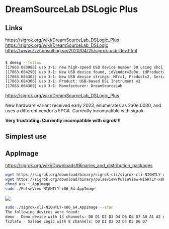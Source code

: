 # DreamSourceLab DSLogic Plus

## Links

https://sigrok.org/wiki/DreamSourceLab_DSLogic_Plus
https://sigrok.org/wiki/DreamSourceLab_DSLogic
https://www.zzzconsulting.se/2020/04/25/sigrok-usb-dev.html

###

```bash
$ dmesg --follow
[17863.083088] usb 3-1: new high-speed USB device number 30 using xhci_hcd
[17863.684290] usb 3-1: New USB device found, idVendor=2a0e, idProduct=0030, bcdDevice= 0.01
[17863.684302] usb 3-1: New USB device strings: Mfr=1, Product=2, SerialNumber=0
[17863.684306] usb 3-1: Product: USB-based DSL Instrument v2
[17863.684309] usb 3-1: Manufacturer: DreamSourceLab
```

https://sigrok.org/wiki/DreamSourceLab_DSLogic_Plus

New hardware variant received early 2023, enumerates as 2a0e:0030, and uses a different vendor's FPGA. Currently incompatible with sigrok.

**Very frustrating: Currently incompatible with sigrok!!!**

## Simplest use

## AppImage

https://sigrok.org/wiki/Downloads#Binaries_and_distribution_packages

```bash
wget https://sigrok.org/download/binary/sigrok-cli/sigrok-cli-NIGHTLY-x86_64.AppImage
wget https://sigrok.org/download/binary/pulseview/PulseView-NIGHTLY-x86_64.AppImage
chmod a+x *.AppImage
sudo ./PulseView-NIGHTLY-x86_64.AppImage
```

![](screenshots/select_device.png)


```bash
sudo ./sigrok-cli-NIGHTLY-x86_64.AppImage --scan
The following devices were found:
demo - Demo device with 13 channels: D0 D1 D2 D3 D4 D5 D6 D7 A0 A1 A2 A3 A4
fx2lafw - Saleae Logic with 8 channels: D0 D1 D2 D3 D4 D5 D6 D7
```

